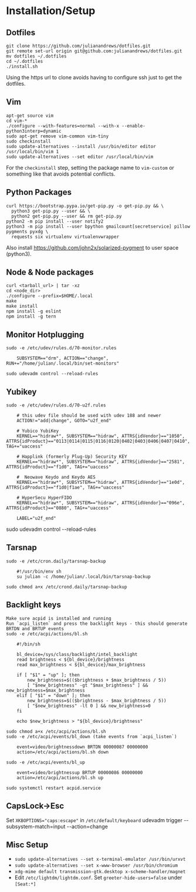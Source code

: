 Installation/Setup
========================

Dotfiles
--------

    git clone https://github.com/julianandrews/dotfiles.git
    git remote set-url origin git@github.com:julianandrews/dotfiles.git
    mv dotfiles ~/.dotfiles
    cd ~/.dotfiles
    ./install.sh

Using the https url to clone avoids having to configure ssh just to get the
dotfiles.

Vim
---

    apt-get source vim
    cd vim-*
    ./configure --with-features=normal --with-x --enable-python3interp=dynamic
    sudo apt-get remove vim-common vim-tiny
    sudo checkinstall
    sudo update-alternatives --install /usr/bin/editor editor /usr/local/bin/vim 1
    sudo update-alternatives --set editor /usr/local/bin/vim

For the `checkinstall` step, setting the package name to `vim-custom` or
something like that avoids potential conflicts.

Python Packages
---------------

    curl https://bootstrap.pypa.io/get-pip.py -o get-pip.py && \
      python3 get-pip.py --user && \
      python2 get-pip.py --user && rm get-pip.py
    python2 -m pip install --user notify2
    python3 -m pip install --user bpython gmailcount[secretservice] pillow pygments pyxdg \
      requests six virtualenv virtualenvwrapper

Also install https://github.com/john2x/solarized-pygment to user space (python3).

Node & Node packages
--------------------

    curl <tarball_url> | tar -xz
    cd <node_dir>
    ./configure --prefix=$HOME/.local
    make
    make install
    npm install -g eslint
    npm install -g tern

Monitor Hotplugging
-------------------

    sudo -e /etc/udev/rules.d/70-monitor.rules

        SUBSYSTEM=="drm", ACTION=="change", RUN+="/home/julian/.local/bin/set-monitors"

    sudo udevadm control --reload-rules

Yubikey
-------

    sudo -e /etc/udev/rules.d/70-u2f.rules

        # this udev file should be used with udev 188 and newer
        ACTION!="add|change", GOTO="u2f_end"

        # Yubico YubiKey
        KERNEL=="hidraw*", SUBSYSTEM=="hidraw", ATTRS{idVendor}=="1050", ATTRS{idProduct}=="0113|0114|0115|0116|0120|0402|0403|0406|0407|0410", TAG+="uaccess"

        # Happlink (formerly Plug-Up) Security KEY
        KERNEL=="hidraw*", SUBSYSTEM=="hidraw", ATTRS{idVendor}=="2581", ATTRS{idProduct}=="f1d0", TAG+="uaccess"

        #  Neowave Keydo and Keydo AES
        KERNEL=="hidraw*", SUBSYSTEM=="hidraw", ATTRS{idVendor}=="1e0d", ATTRS{idProduct}=="f1d0|f1ae", TAG+="uaccess"

        # HyperSecu HyperFIDO
        KERNEL=="hidraw*", SUBSYSTEM=="hidraw", ATTRS{idVendor}=="096e", ATTRS{idProduct}=="0880", TAG+="uaccess"

        LABEL="u2f_end"

  sudo udevadm control --reload-rules

Tarsnap
-------

    sudo -e /etc/cron.daily/tarsnap-backup

        #!/usr/bin/env sh
        su julian -c /home/julian/.local/bin/tarsnap-backup

    sudo chmod a+x /etc/crond.daily/tarsnap-backup

Backlight keys
--------------

    Make sure acpid is installed and running
    Run `acpi_listen` and press the backlight keys - this should generate BRTDN and BRTUP events
    sudo -e /etc/acpi/actions/bl.sh

        #!/bin/sh

        bl_device=/sys/class/backlight/intel_backlight
        read brightness < ${bl_device}/brightness
        read max_brightness < ${bl_device}/max_brightness

        if [ "$1" = "up" ]; then
            new_brightness=$(($brightness + $max_brightness / 5))
            [ "$new_brightness" -gt "$max_brightness" ] && new_brightness=$max_brightness
        elif [ "$1" = "down" ]; then
            new_brightness=$(($brightness - $max_brightness / 5))
            [ "$new_brightness" -lt 0 ] && new_brightness=0
        fi

        echo $new_brightness > "${bl_device}/brightness"

    sudo chmod a+x /etc/acpi/actions/bl.sh
    sudo -e /etc/acpi/events/bl_down (take events from `acpi_listen`)

        event=video/brightnessdown BRTDN 00000087 00000000
        action=/etc/acpi/actions/bl.sh down

    sudo -e /etc/acpi/events/bl_up

        event=video/brightnessup BRTUP 00000086 00000000
        action=/etc/acpi/actions/bl.sh up

    sudo systemctl restart acpid.service

CapsLock->Esc
-------------

Set `XKBOPTIONS="caps:escape"` in `/etc/default/keyboard`
udevadm trigger --subsystem-match=input --action=change

Misc Setup
----------
* `sudo update-alternatives --set x-terminal-emulator /usr/bin/urxvt`
* `sudo update-alternatives --set x-www-browser /usr/bin/chromium`
* `xdg-mime default transmission-gtk.desktop x-scheme-handler/magnet`
* Edit `/etc/lightdm/lightdm.conf`. Set `greeter-hide-users=false` under `[Seat:*]`
